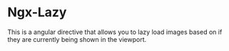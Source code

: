 # Ngx-Lazy

This is a angular directive that allows you to lazy load images based on if they are currently being shown in the viewport.
